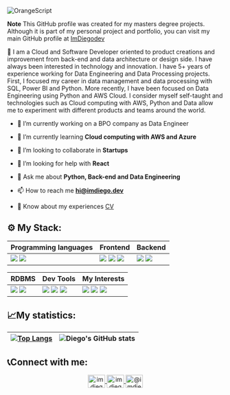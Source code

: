<p align="left"> <img src="https://komarev.com/ghpvc/?username=OrangeScript&label=Profile%20views&color=0e75b6&style=flat" alt="OrangeScript" /> </p>

**Note** This GitHub profile was created for my masters degree projects. Although it is part of my personal project and portfolio, you can visit my main GitHub profile at [ImDiegodev](https://github.com/imdiegodev1)

🐍 I am a Cloud and Software Developer oriented to product creations and improvement from back-end and data architecture or design side. I have always been interested in technology and innovation. I have 5+ years of experience working for Data Engineering and Data Processing projects. First, I focused my career in data management and data processing with SQL, Power BI and Python. More recently, I have been focused on Data Engineering using Python and AWS Cloud. I consider myself self-taught and technologies such as Cloud computing with AWS, Python and Data allow me to experiment with different products and teams around the world.

- 🔭 I’m currently working on a BPO company as Data Engineer

- 🌱 I’m currently learning **Cloud computing with AWS and Azure**

- 👯 I’m looking to collaborate in **Startups**

- 🤝 I’m looking for help with **React**

- 💬 Ask me about **Python, Back-end and Data Engineering**

- 📫 How to reach me **hi@imdiego.dev**

- 📄 Know about my experiences [CV](https://docs.google.com/document/d/1MSTmrS0dtM1XyCVFsqHxqz7l54MJvnt-AdTgLE2C_6M/edit?usp=sharing)

## ⚙ My Stack:

|Programming languages|Frontend|Backend|
|---|---|---|
|<img src="https://img.shields.io/badge/Python-323330?style=for-the-badge&logo=python&logoColor=FFFFFF"/> <img src="https://img.shields.io/badge/JavaScript-323330?style=for-the-badge&logo=javascript&logoColor=F7DF1E"/> | <img src="https://img.shields.io/badge/HTML5-E34F26?style=for-the-badge&logo=html5&logoColor=white"/> <img src="https://img.shields.io/badge/React-20232A?style=for-the-badge&logo=react&logoColor=61DAFB" /> <img src="https://img.shields.io/badge/CSS3-1572B6?style=for-the-badge&logo=css3&logoColor=white"/> | <img src="https://img.shields.io/badge/Django-323330?style=for-the-badge&logo=django&logoColor=092e20" /> <img src="https://img.shields.io/badge/fastapi-323330?style=for-the-badge&logo=fastapi&logoColor=05898b" /> |

|RDBMS|Dev Tools|My Interests|
|---|---|---|
<img src="https://img.shields.io/badge/PostgreSQL-316192?style=for-the-badge&logo=postgresql&logoColor=white"/> <img src="https://img.shields.io/badge/mysql-%2300f.svg?style=for-the-badge&logo=mysql&logoColor=white"/> | <img src="https://img.shields.io/badge/aws-323330?style=for-the-badge&logo=amazon&logoColor=FFFFFF"/> <img src="https://img.shields.io/badge/GIT-E44C30?style=for-the-badge&logo=git&logoColor=white"/> <img src="https://img.shields.io/badge/Linux-FCC624?style=for-the-badge&logo=linux&logoColor=black"/> | <img src="https://img.shields.io/badge/RedHat-323330?style=for-the-badge&logo=redhat&logoColor=E00401"/> <img src="https://img.shields.io/badge/Docker-2CA5E0?style=for-the-badge&logo=docker&logoColor=white"/> <img src="https://img.shields.io/badge/Linux-FCC624?style=for-the-badge&logo=linux&logoColor=black"/> |

## 📈My statistics:
|[![Top Langs](https://github-readme-stats.vercel.app/api/top-langs/?username=OrangeScript&show_icons=true&theme=city_lights&hide_progress=true)](https://github.com/OrangeScript/github-readme-stats)|![Diego's GitHub stats](https://github-readme-stats.vercel.app/api?username=OrangeScript&show_icons=true&theme=city_lights)|
|---|---|

## 📞Connect with me:
<div>
  <p align="center">
    <a href="https://twitter.com/imdiegui1" target="blank">
      <img align="center" src="https://raw.githubusercontent.com/rahuldkjain/github-profile-readme-generator/master/src/images/icons/Social/twitter.svg" alt="imdiegui1" height="30" width="40" />
    </a>
  <a href="https://www.linkedin.com/in/imdiegodev/" target="blank">
    <img align="center" src="https://raw.githubusercontent.com/rahuldkjain/github-profile-readme-generator/master/src/images/icons/Social/linked-in-alt.svg" alt="imdiegu" height="30" width="40" />
    </a>
  <a href="https://instagram.com/@imdiegui1" target="blank">
    <img align="center" src="https://raw.githubusercontent.com/rahuldkjain/github-profile-readme-generator/master/src/images/icons/Social/instagram.svg" alt="@imdiegui1" height="30" width="40" />
    </a>
  </p>
</div>
